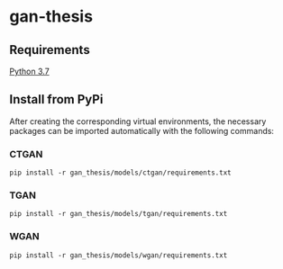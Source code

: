 # gan-thesis

## Requirements
[Python 3.7](https://www.python.org/downloads/release/python-377/)

## Install from PyPi
After creating the corresponding virtual environments, the necessary packages can be imported automatically with the following commands:

### CTGAN
`pip install -r gan_thesis/models/ctgan/requirements.txt`
### TGAN
`pip install -r gan_thesis/models/tgan/requirements.txt`
### WGAN
`pip install -r gan_thesis/models/wgan/requirements.txt`
